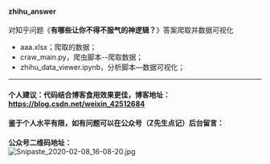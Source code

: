 #### zhihu_answer

对知乎问题《**有哪些让你不得不服气的神逻辑？**》答案爬取并数据可视化

* aaa.xlsx；爬取的数据；
* craw_main.py，爬虫脚本--爬取数据；
* zhihu_data_viewer.ipynb，分析脚本—数据可视化；

---

#### 个人建议：代码结合博客食用效果更佳，博客地址：https://blog.csdn.net/weixin_42512684

#### 鉴于个人水平有限，如有问题可以在公众号（Z先生点记）后台留言：

**公众号二维码地址：**
<br>
![Snipaste_2020-02-08_16-08-20.jpg](http://ww1.sinaimg.cn/large/007wRTdIly1gbp24g2fhlj30kc07a0th.jpg)
